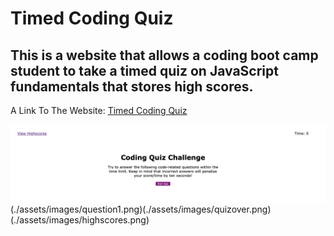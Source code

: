 # Timed Coding Quiz

## This is a website that allows a coding boot camp student to take a timed quiz on JavaScript fundamentals that stores high scores.

A Link To The Website: [Timed Coding Quiz]()

![Timed Coding Quiz Screenshots](./assets/images/mainpage.png) (./assets/images/question1.png)(./assets/images/quizover.png) (./assets/images/highscores.png)
